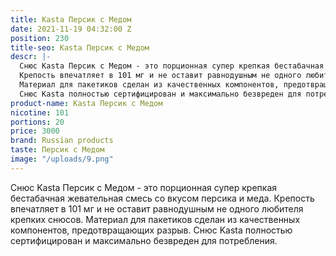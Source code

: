 ```yaml
---
title: Kasta Персик с Медом
date: 2021-11-19 04:32:00 Z
position: 230
title-seo: Kasta Персик с Медом
descr: |-
  Снюс Kasta Персик с Медом - это порционная супер крепкая бестабачная жевательная смесь со вкусом персика и меда.
  Крепость впечатляет в 101 мг и не оставит равнодушным не одного любителя крепких снюсов.
  Материал для пакетиков сделан из качественных компонентов, предотвращающих разрыв.
  Снюс Kasta полностью сертифицирован и максимально безвреден для потребления.
product-name: Kasta Персик с Медом
nicotine: 101
portions: 20
price: 3000
brand: Russian products
taste: Персик с Медом
image: "/uploads/9.png"
---
```


Снюс Kasta Персик с Медом - это порционная супер крепкая бестабачная жевательная смесь со вкусом персика и меда.
Крепость впечатляет в 101 мг и не оставит равнодушным не одного любителя крепких снюсов.
Материал для пакетиков сделан из качественных компонентов, предотвращающих разрыв.
Снюс Kasta полностью сертифицирован и максимально безвреден для потребления.